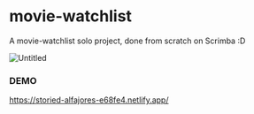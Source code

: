 # movie-watchlist

A movie-watchlist solo project, done from scratch on Scrimba :D

![Untitled](https://github.com/user-attachments/assets/42f11201-136c-4446-8d23-1a104a49b09a)

### DEMO
https://storied-alfajores-e68fe4.netlify.app/
